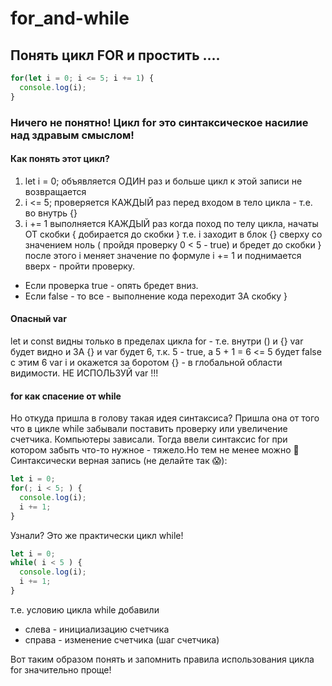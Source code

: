 # for_and-while
## Понять цикл FOR и простить .... 
```javascript
for(let i = 0; i <= 5; i += 1) {
  console.log(i);
}
```
### Ничего не понятно! Цикл for это синтаксическое насилие над здравым смыслом!
#### Как понять этот цикл? 

1. let i = 0; объявляется ОДИН раз и больше цикл к этой записи не возвращается
2. i <= 5; проверяется КАЖДЫЙ раз перед входом в тело цикла - т.е. во внутрь {}
3. i += 1 выполняется  КАЖДЫЙ раз когда поход по телу цикла, начаты ОТ скобки { добирается до скобки }
т.е. i заходит в блок {} сверху со значением ноль ( пройдя проверку 0 < 5 - true) и бредет до скобки }
после этого i меняет значение по формуле  i += 1 и поднимается вверх - пройти проверку.
  - Если проверка true - опять бредет вниз. 
  - Если false - то все - выполнение кода переходит ЗА скобку }

####  Опасный var 
let и const видны только в пределах цикла for - т.е. внутри () и {}
var будет видно и ЗА {} и var будет 6, т.к. 5 - true, а 5 + 1 = 6 <= 5 будет false
c этим 6 var i и окажется за боротом {}  - в глобальной области видимости.
НЕ ИСПОЛЬЗУЙ var !!!

####  for как спасение от while
Но откуда пришла в голову такая идея синтаксиса?
Пришла она от того что в цикле while забывали поставить
проверку или увеличение счетчика. Компьютеры зависали.
Тогда ввели синтаксис for при котором забыть что-то нужное - тяжело.Но тем не менее можно :slightly_smiling_face:
Синтаксически верная запись (не делайте так :scream:):
```javascript
let i = 0;
for(; i < 5; ) {
  console.log(i);
  i += 1;
}
```
Узнали? Это же практически цикл while!
```javascript
let i = 0;
while( i < 5 ) {
  console.log(i);
  i += 1;
}
```
т.е. условию цикла while добавили
- слева - инициализацию счетчика
- справа - изменение счетчика (шаг счетчика) 

Вот таким образом понять и запомнить правила использования цикла for значительно проще! 

